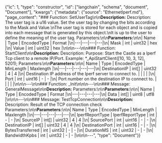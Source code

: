 {"lc": 1, "type": "constructor", "id": ["langchain", "schema", "document", "Document"], "kwargs": {"metadata": {"source": "EthernetIperf.md"}, "page_content": "### Function: SetUserTag\n\n**Description:** Description: The user tag is a u16 value. Set the user tag by changing the bits according to the Mask and Value.\nThe user tag is stored for each object and is copied into each message that is generated by this object.\nIt is up to the user to define the meaning of the user tag. Parameters:\n\n**Parameters:**\n\n| Name | Type | EncodedType | Format |\n|---|---|---|---|\n| Mask | int | uint32 | hex |\n| Value | int | uint32 | hex |\n\n\n---\n\n### Function: StartClient\n\n**Description:** Description: Purpose: Start the Castle as a Iperf Tcp client to a remote IP/Port. Example: *_ApiStartClient([10, 10, 3, 12], 5201); Parameters:\n\n**Parameters:**\n\n| Name | Type | EncodedType | MinLength | Maxlength |\n|---|---|---|---|---|\n| DestinationIP | int[] | uint32 | 4 | 4 |\n| Destination IP address of the Iperf server to connect to. |  |  |  |  |\n| Port | int | uint16 | - | - |\n| Port number on the destination IP to connect to. |  |  |  |  |\n\n\n---\n\n### Function: _Init\n\n\n---\n\n### Message: GeneralMessage\n\n**Description:** Parameters:\n\n**Parameters:**\n\n| Name | Type | EncodedType | Format |\n|---|---|---|---|\n| Data | int[] | uint8 | utf8 |\n\n\n---\n\n### Message: TestTcpConnection\n\n**Description:** Description: Result of the TCP connection check Parameters:\n\n**Parameters:**\n\n| Name | Type | EncodedType | MinLength | Maxlength |\n|---|---|---|---|---|\n| IperfReportType | IperfReportType | int | - | - |\n| SourceIP | int[] | uint32 | 4 | 4 |\n| SourcePort | int | uint16 | - | - |\n| DestinationIP | int[] | uint32 | 4 | 4 |\n| DestinationPort | int | uint16 | - | - |\n| BytesTransferred | int | uint32 | - | - |\n| DurationMS | int | uint32 | - | - |\n| BandwidthKpbs | int | uint32 | - | - |\n\n\n---", "type": "Document"}}